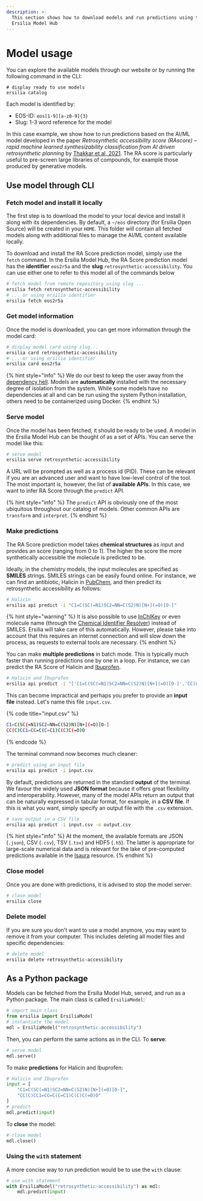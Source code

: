 ```yaml
---
description: >-
  This section shows how to download models and run predictions using the
  Ersilia Model Hub
---
```


# Model usage

You can explore the available models through our website or by running the following command in the CLI:

```
# display ready to use models
ersilia catalog
```

Each model is identified by:

* EOS-ID: `eos[1-9][a-z0-9]{3}`
* Slug: 1-3 word reference for the model

In this case example, we show how to run predictions based on the AI/ML model developed in the paper _Retrosynthetic accessibility score (RAscore) – rapid machine learned synthesizability classification from AI driven retrosynthetic planning_ by [Thakkar et al, 2021](http://dx.doi.org/10.1039/D0SC05401A). The RA score is particularly useful to pre-screen large libraries of compounds, for example those produced by generative models.

## Use model through CLI

### Fetch model and install it locally

The first step is to download the model to your local device and install it along with its dependencies. By default, a `~/eos` directory (for Ersilia Open Source) will be created in your `HOME`. This folder will contain all fetched models along with additional files to manage the AI/ML content available locally.

To download and install the RA Score prediction model, simply use the `fetch` command. In the Ersilia Model Hub, the RA Score prediction model has the **identifier** `eos2r5a`  and the **slug** `retrosynthetic-accessibility`. You can use either one to refer to this model all of the commands below

```bash
# fetch model from remote repository using slug ...
ersilia fetch retrosynthetic-accessibility
# ... or using ersilia identifier
ersilia fetch eos2r5a
```

### Get model information

Once the model is downloaded, you can get more information through the model card:

```bash
# display model card using slug...
ersilia card retrosynthetic-accessibility
# ... or using ersilia identifier
ersilia card eos2r5a
```

{% hint style="info" %}
We do our best to keep the user away from the [dependency hell](https://en.wikipedia.org/wiki/Dependency\_hell). Models are **automatically** installed with the necessary degree of isolation from the system. While some models have no dependencies at all and can be run using the system Python installation, others need to be containerized using Docker.&#x20;
{% endhint %}

### Serve model

Once the model has been fetched, it should be ready to be used. A model in the Ersilia Model Hub can be thought of as a set of APIs. You can serve the model like this:

```bash
# serve model
ersilia serve retrosynthetic-accessibility
```

A URL will be prompted as well as a process id (PID). These can be relevant if you are an advanced user and want to have low-level control of the tool. The most important is, however, the list of **available APIs**. In this case, we want to infer RA Score through the `predict` API.

{% hint style="info" %}
The `predict` API is obviously one of the most ubiquitous throughout our catalog of models. Other common APIs are `transform` and `interpret`.
{% endhint %}

### Make predictions

The RA Score prediction model takes **chemical structures** as input and provides an score (ranging from 0 to 1). The higher the score the more synthetically accessible the molecule is predicted to be.

Ideally, in the chemistry models, the input molecules are specified as **SMILES** strings. SMILES strings can be easily found online. For instance, we can find an antibiotic, Halicin in [PubChem](https://pubchem.ncbi.nlm.nih.gov/compound/Halicin#section=Canonical-SMILES), and then predict its retrosynthetic accessibility as follows:

```bash
# Halicin
ersilia api predict -i "C1=C(SC(=N1)SC2=NN=C(S2)N)[N+](=O)[O-]"
```

{% hint style="warning" %}
It is also possible to use [InChIKey](https://pubchem.ncbi.nlm.nih.gov/compound/Halicin#section=InChI-Key) or even molecule name (through the [Chemical Identifier Resolver](https://cactus.nci.nih.gov/chemical/structure)) instead of SMILES. Ersilia will take care of this automatically. However, please take into account that this requires an internet connection and will slow down the process, as requests to external tools are necessary.
{% endhint %}

You can make **multiple predictions** in batch mode. This is typically much faster than running predictions one by one in a loop. For instance, we can predict the RA Score of Halicin and [Ibuprofen](https://pubchem.ncbi.nlm.nih.gov/compound/Ibuprofen#section=Canonical-SMILES).

```bash
# Halicin and Ibuprofen
ersilia api predict -i "['C1=C(SC(=N1)SC2=NN=C(S2)N)[N+](=O)[O-]','CC(C)CC1=CC=C(C=C1)C(C)C(=O)O']"
```

This can become impractical and perhaps you prefer to provide an **input file** instead. Let's name this file `input.csv`.

{% code title="input.csv" %}
```bash
C1=C(SC(=N1)SC2=NN=C(S2)N)[N+](=O)[O-]
CC(C)CC1=CC=C(C=C1)C(C)C(=O)O
```
{% endcode %}

The terminal command now becomes much cleaner:

```bash
# predict using an input file
ersilia api predict -i input.csv
```

By default, predictions are returned in the standard **output** of the terminal. We favour the widely used **JSON format** because it offers great flexibility and interoperability. However, many of the model APIs return an output that can be naturally expressed in tabular format, for example, in a **CSV file**. If this is what you want, simply specify an output file with the `.csv` extension.

```bash
# save output in a CSV file
ersilia api predict -i input.csv -o output.csv
```

{% hint style="info" %}
At the moment, the available formats are JSON (`.json`), CSV (`.csv`), TSV (`.tsv`) and HDF5 (`.h5`). The latter is appropriate for large-scale numerical data and is relevant for the lake of pre-computed predictions available in the [Isaura](https://github.com/ersilia-os/isaura) resource.
{% endhint %}

### Close model

Once you are done with predictions, it is advised to stop the model server:

```bash
# close model
ersilia close
```

### Delete model

If you are sure you don't want to use a model anymore, you may want to remove it from your computer. This includes deleting all model files and specific dependencies:

```bash
# delete model
ersilia delete retrosynthetic-accessibility
```

## As a Python package

Models can be fetched from the Ersilia Model Hub, served, and run as a Python package. The main class is called `ErsiliaModel`:

```python
# import main class
from ersilia import ErsiliaModel
# instantiate the model
mdl = ErsiliaModel("retrosynthetic-accessibility")
```

Then, you can perform the same actions as in the CLI. To **serve**:

```python
# serve model
mdl.serve()
```

To make **predictions** for Halicin and Ibuprofen:

```python
# Halicin and Ibuprofen
input = [
    "C1=C(SC(=N1)SC2=NN=C(S2)N)[N+](=O)[O-]",
    "CC(C)CC1=CC=C(C=C1)C(C)C(=O)O"
]
# predict
mdl.predict(input)
```

To **close** the model:

```python
# close model
mdl.close()
```

### Using the `with` statement

A more concise way to run prediction would be to use the `with` clause:

```python
# use with statement
with ErsiliaModel("retrosynthetic-accessibility") as mdl:
    mdl.predict(input)
```
